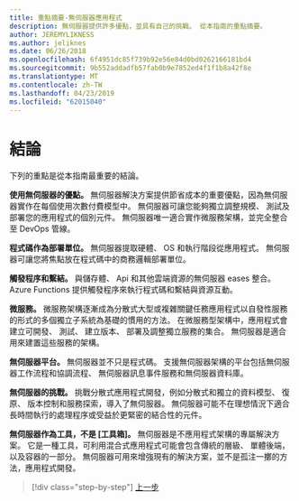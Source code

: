 ```yaml
---
title: 重點摘要-無伺服器應用程式
description: 無伺服器提供許多優點，並具有自己的挑戰。 從本指南的重點摘要。
author: JEREMYLIKNESS
ms.author: jeliknes
ms.date: 06/26/2018
ms.openlocfilehash: 6f4951dc85f739b92e56e84d0bd0262166181bd4
ms.sourcegitcommit: 9b552addadfb57fab0b9e7852ed4f1f1b8a42f8e
ms.translationtype: MT
ms.contentlocale: zh-TW
ms.lasthandoff: 04/23/2019
ms.locfileid: "62015040"
---
```

# <a name="conclusion"></a>結論

下列的重點是從本指南最重要的結論。

**使用無伺服器的優點。** 無伺服器解決方案提供節省成本的重要優點，因為無伺服器實作在每個使用次數付費模型中。 無伺服器可讓您能夠獨立調整規模、 測試及部署您的應用程式的個別元件。 無伺服器唯一適合實作微服務架構，並完全整合至 DevOps 管線。

**程式碼作為部署單位。** 無伺服器提取硬體、 OS 和執行階段從應用程式。 無伺服器可讓您將焦點放在程式碼中的商務邏輯部署單位。

**觸發程序和繫結。** 與儲存體、 Api 和其他雲端資源的無伺服器 eases 整合。 Azure Functions 提供觸發程序來執行程式碼和繫結與資源互動。

**微服務。** 微服務架構逐漸成為分散式大型或複雜關鍵任務應用程式以自發性服務的形式的多個獨立子系統為基礎的慣用的方法。 在微服務型架構中，應用程式會建立可開發、 測試、 建立版本、 部署及調整獨立服務的集合。 無伺服器是適合用來建置這些服務的架構。

**無伺服器平台。** 無伺服器並不只是程式碼。 支援無伺服器架構的平台包括無伺服器工作流程和協調流程、 無伺服器訊息事件服務和無伺服器資料庫。

**無伺服器的挑戰。** 挑戰分散式應用程式開發，例如分散式和獨立的資料模型、 復原、 版本控制和服務探索，導入了無伺服器。 無伺服器可能不在理想情況下適合長時間執行的處理程序或受益於更緊密的結合性的元件。

**無伺服器作為工具，不是 [工具箱]。** 無伺服器是不應用程式架構的專屬解決方案。 它是一種工具，可利用混合式應用程式可能會包含傳統的層級、 單體後端，以及容器的一部分。 無伺服器可用來增強現有的解決方案，並不是孤注一擲的方法，應用程式開發。

>[!div class="step-by-step"]
>[上一步](serverless-business-scenarios.md)